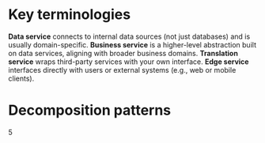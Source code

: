 # Key terminologies
**Data service** connects to internal data sources (not just databases) and is usually domain-specific.
**Business service** is a higher-level abstraction built on data services, aligning with broader business domains.
**Translation service** wraps third-party services with your own interface.
**Edge service** interfaces directly with users or external systems (e.g., web or mobile clients).
# Decomposition patterns
5
<!--stackedit_data:
eyJoaXN0b3J5IjpbLTU1ODQ2NjA2MywxOTc2OTg3NDA2LDE1ND
MwODc4NDldfQ==
-->